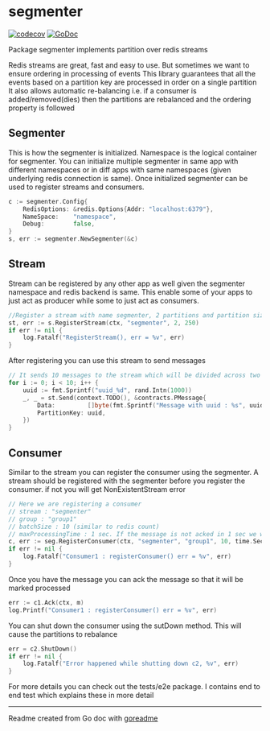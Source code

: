 # segmenter

[![codecov](https://codecov.io/gh/hextechpal/segmenter/branch/master/graph/badge.svg)](https://codecov.io/gh/hextechpal/segmenter)
[![GoDoc](https://img.shields.io/badge/pkg.go.dev-doc-blue)](http://pkg.go.dev/github.com/hextechpal/segmenter)

Package segmenter implements partition over redis streams

Redis streams are great, fast and easy to use. But sometimes we want to ensure ordering in processing of events
This library guarantees that all the events based on a partition key are processed in order on a single partition
It also allows automatic re-balancing i.e. if a consumer is added/removed(dies) then the partitions are rebalanced
and the ordering property is followed

## Segmenter

This is how the segmenter is initialized. Namespace is the logical container for segmenter.
You can initialize multiple segmenter in same app with different namespaces or in diff apps with same namespaces
(given underlying redis connection is same). Once initialized segmenter can be used to register streams and consumers.

```go
c := segmenter.Config{
	RedisOptions: &redis.Options{Addr: "localhost:6379"},
	NameSpace:    "namespace",
	Debug:        false,
}
s, err := segmenter.NewSegmenter(&c)
```

## Stream

Stream can be registered by any other app as well given the segmenter namespace and redis backend is same.
This enable some of your apps to just act as producer while some to just act as consumers.

```go
//Register a stream with name segmenter, 2 partitions and partition size 150
st, err := s.RegisterStream(ctx, "segmenter", 2, 250)
if err != nil {
	log.Fatalf("RegisterStream(), err = %v", err)
}
```

After registering you can use this stream to send messages

```go
// It sends 10 messages to the stream which will be divided across two partitions of the stream
for i := 0; i < 10; i++ {
	uuid := fmt.Sprintf("uuid_%d", rand.Intn(1000))
	_, _ = st.Send(context.TODO(), &contracts.PMessage{
		Data:         []byte(fmt.Sprintf("Message with uuid : %s", uuid)),
		PartitionKey: uuid,
	})
}
```

## Consumer

Similar to the stream you can register the consumer using the segmenter. A stream should be registered with the
segmenter before you register the consumer. if not you will get NonExistentStream error

```go
// Here we are registering a consumer
// stream : "segmenter"
// group : "group1"
// batchSize : 10 (similar to redis count)
// maxProcessingTime : 1 sec. If the message is not acked in 1 sec we will ry to redeliver it
c, err := seg.RegisterConsumer(ctx, "segmenter", "group1", 10, time.Second)
if err != nil {
	log.Fatalf("Consumer1 : registerConsumer() err = %v", err)
}
```

Once you have the message you can ack the message so that it will be marked processed

```go
err := c1.Ack(ctx, m)
log.Printf("Consumer1 : registerConsumer() err = %v", err)
```

You can shut down the consumer using the sutDown method. This will cause the partitions to rebalance

```go
err = c2.ShutDown()
if err != nil {
	log.Fatalf("Error happened while shutting down c2, %v", err)
}
```

For more details you can check out the tests/e2e package. I contains end to end test which explains these in more detail

---
Readme created from Go doc with [goreadme](https://github.com/posener/goreadme)
